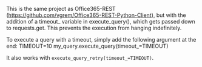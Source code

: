 This is the same project as Office365-REST (https://github.com/vgrem/Office365-REST-Python-Client), but with the addition of a timeout_ variable in execute_query(), which gets passed down to requests.get. This prevents the execution from hanging indefinitely.

To execute a query with a timeout, simply add the following argument at the end:
 TIMEOUT=10
 my_query.execute_query(timeout_=TIMEOUT)

It also works with `execute_query_retry(timeout_=TIMEOUT)`.
